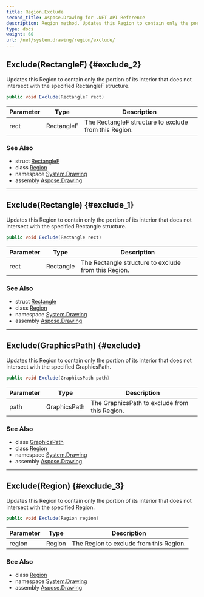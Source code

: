 ```yaml
---
title: Region.Exclude
second_title: Aspose.Drawing for .NET API Reference
description: Region method. Updates this Region to contain only the portion of its interior that does not intersect with the specified RectangleF structure
type: docs
weight: 60
url: /net/system.drawing/region/exclude/
---
```

## Exclude(RectangleF) {#exclude_2}

Updates this Region to contain only the portion of its interior that does not intersect with the specified RectangleF structure.

```csharp
public void Exclude(RectangleF rect)
```

| Parameter | Type | Description |
| --- | --- | --- |
| rect | RectangleF | The RectangleF structure to exclude from this Region. |

### See Also

* struct [RectangleF](../../rectanglef/)
* class [Region](../)
* namespace [System.Drawing](../../region/)
* assembly [Aspose.Drawing](../../../)

---

## Exclude(Rectangle) {#exclude_1}

Updates this Region to contain only the portion of its interior that does not intersect with the specified Rectangle structure.

```csharp
public void Exclude(Rectangle rect)
```

| Parameter | Type | Description |
| --- | --- | --- |
| rect | Rectangle | The Rectangle structure to exclude from this Region. |

### See Also

* struct [Rectangle](../../rectangle/)
* class [Region](../)
* namespace [System.Drawing](../../region/)
* assembly [Aspose.Drawing](../../../)

---

## Exclude(GraphicsPath) {#exclude}

Updates this Region to contain only the portion of its interior that does not intersect with the specified GraphicsPath.

```csharp
public void Exclude(GraphicsPath path)
```

| Parameter | Type | Description |
| --- | --- | --- |
| path | GraphicsPath | The GraphicsPath to exclude from this Region. |

### See Also

* class [GraphicsPath](../../../system.drawing.drawing2d/graphicspath/)
* class [Region](../)
* namespace [System.Drawing](../../region/)
* assembly [Aspose.Drawing](../../../)

---

## Exclude(Region) {#exclude_3}

Updates this Region to contain only the portion of its interior that does not intersect with the specified Region.

```csharp
public void Exclude(Region region)
```

| Parameter | Type | Description |
| --- | --- | --- |
| region | Region | The Region to exclude from this Region. |

### See Also

* class [Region](../)
* namespace [System.Drawing](../../region/)
* assembly [Aspose.Drawing](../../../)


